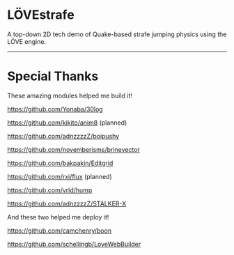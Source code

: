 # LÖVEstrafe
A top-down 2D tech demo of Quake-based strafe jumping physics using the LÖVE engine.

---

# Special Thanks

These amazing modules helped me build it!

https://github.com/Yonaba/30log

https://github.com/kikito/anim8 (planned)

https://github.com/adnzzzzZ/boipushy

https://github.com/novemberisms/brinevector

https://github.com/bakpakin/Editgrid

https://github.com/rxi/flux (planned)

https://github.com/vrld/hump

https://github.com/adnzzzzZ/STALKER-X


And these two helped me deploy it!

https://github.com/camchenry/boon

https://github.com/schellingb/LoveWebBuilder

